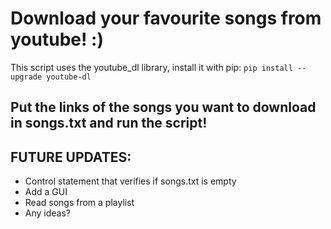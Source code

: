 # Download your favourite songs from youtube! :)
This script uses the youtube_dl library, install it with pip:
`pip install --upgrade youtube-dl`

## Put the links of the songs you want to download in songs.txt and run the script!

## FUTURE UPDATES:
 - Control statement that verifies if songs.txt is empty
 - Add a GUI
 - Read songs from a playlist
 - Any ideas?
